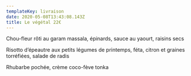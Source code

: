 ```yaml
---
templateKey: livraison
date: 2020-05-08T13:43:08.143Z
title: Le végétal 22€
---
```

Chou-fleur rôti au garam massala, épinards, sauce au yaourt, raisins secs

Risotto d’épeautre aux petits légumes de printemps, féta, citron et graines torréfiées, salade de radis

Rhubarbe pochée, crème coco-fève tonka
